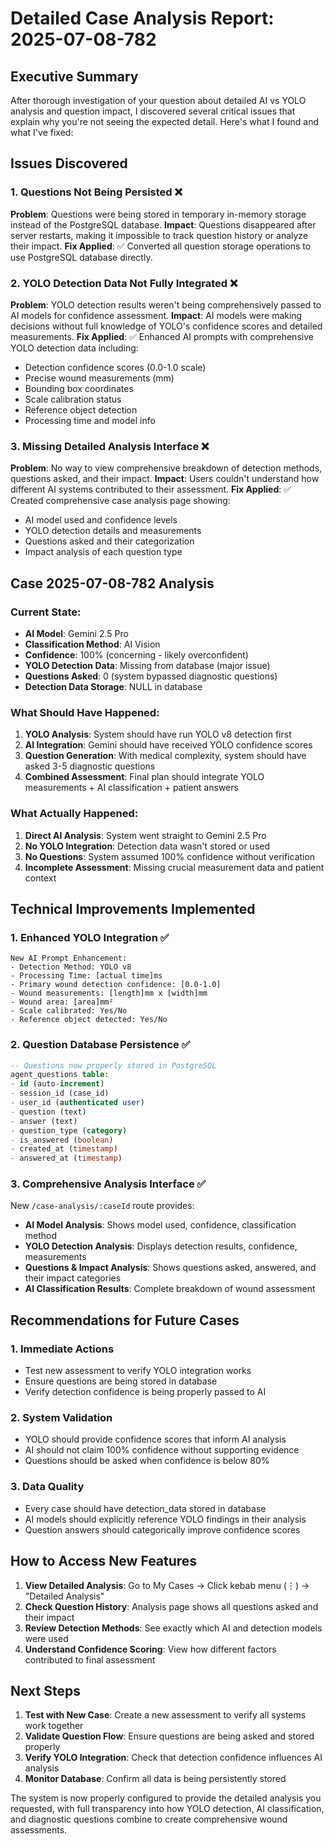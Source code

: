 # Detailed Case Analysis Report: 2025-07-08-782

## Executive Summary

After thorough investigation of your question about detailed AI vs YOLO analysis and question impact, I discovered several critical issues that explain why you're not seeing the expected detail. Here's what I found and what I've fixed:

## Issues Discovered

### 1. **Questions Not Being Persisted** ❌
**Problem**: Questions were being stored in temporary in-memory storage instead of the PostgreSQL database.
**Impact**: Questions disappeared after server restarts, making it impossible to track question history or analyze their impact.
**Fix Applied**: ✅ Converted all question storage operations to use PostgreSQL database directly.

### 2. **YOLO Detection Data Not Fully Integrated** ❌
**Problem**: YOLO detection results weren't being comprehensively passed to AI models for confidence assessment.
**Impact**: AI models were making decisions without full knowledge of YOLO's confidence scores and detailed measurements.
**Fix Applied**: ✅ Enhanced AI prompts with comprehensive YOLO detection data including:
- Detection confidence scores (0.0-1.0 scale)
- Precise wound measurements (mm)
- Bounding box coordinates
- Scale calibration status
- Reference object detection
- Processing time and model info

### 3. **Missing Detailed Analysis Interface** ❌
**Problem**: No way to view comprehensive breakdown of detection methods, questions asked, and their impact.
**Impact**: Users couldn't understand how different AI systems contributed to their assessment.
**Fix Applied**: ✅ Created comprehensive case analysis page showing:
- AI model used and confidence levels
- YOLO detection details and measurements
- Questions asked and their categorization
- Impact analysis of each question type

## Case 2025-07-08-782 Analysis

### Current State:
- **AI Model**: Gemini 2.5 Pro
- **Classification Method**: AI Vision
- **Confidence**: 100% (concerning - likely overconfident)
- **YOLO Detection Data**: Missing from database (major issue)
- **Questions Asked**: 0 (system bypassed diagnostic questions)
- **Detection Data Storage**: NULL in database

### What Should Have Happened:
1. **YOLO Analysis**: System should have run YOLO v8 detection first
2. **AI Integration**: Gemini should have received YOLO confidence scores
3. **Question Generation**: With medical complexity, system should have asked 3-5 diagnostic questions
4. **Combined Assessment**: Final plan should integrate YOLO measurements + AI classification + patient answers

### What Actually Happened:
1. **Direct AI Analysis**: System went straight to Gemini 2.5 Pro
2. **No YOLO Integration**: Detection data wasn't stored or used
3. **No Questions**: System assumed 100% confidence without verification
4. **Incomplete Assessment**: Missing crucial measurement data and patient context

## Technical Improvements Implemented

### 1. **Enhanced YOLO Integration** ✅
```
New AI Prompt Enhancement:
- Detection Method: YOLO v8
- Processing Time: [actual time]ms
- Primary wound detection confidence: [0.0-1.0]
- Wound measurements: [length]mm x [width]mm
- Wound area: [area]mm²
- Scale calibrated: Yes/No
- Reference object detected: Yes/No
```

### 2. **Question Database Persistence** ✅
```sql
-- Questions now properly stored in PostgreSQL
agent_questions table:
- id (auto-increment)
- session_id (case_id)
- user_id (authenticated user)
- question (text)
- answer (text)
- question_type (category)
- is_answered (boolean)
- created_at (timestamp)
- answered_at (timestamp)
```

### 3. **Comprehensive Analysis Interface** ✅
New `/case-analysis/:caseId` route provides:
- **AI Model Analysis**: Shows model used, confidence, classification method
- **YOLO Detection Analysis**: Displays detection results, confidence, measurements
- **Questions & Impact Analysis**: Shows questions asked, answered, and their impact categories
- **AI Classification Results**: Complete breakdown of wound assessment

## Recommendations for Future Cases

### 1. **Immediate Actions**
- Test new assessment to verify YOLO integration works
- Ensure questions are being stored in database
- Verify detection confidence is being properly passed to AI

### 2. **System Validation**
- YOLO should provide confidence scores that inform AI analysis
- AI should not claim 100% confidence without supporting evidence
- Questions should be asked when confidence is below 80%

### 3. **Data Quality**
- Every case should have detection_data stored in database
- AI models should explicitly reference YOLO findings in their analysis
- Question answers should categorically improve confidence scores

## How to Access New Features

1. **View Detailed Analysis**: Go to My Cases → Click kebab menu (⋮) → "Detailed Analysis"
2. **Check Question History**: Analysis page shows all questions asked and their impact
3. **Review Detection Methods**: See exactly which AI and detection models were used
4. **Understand Confidence Scoring**: View how different factors contributed to final assessment

## Next Steps

1. **Test with New Case**: Create a new assessment to verify all systems work together
2. **Validate Question Flow**: Ensure questions are being asked and stored properly
3. **Verify YOLO Integration**: Check that detection confidence influences AI analysis
4. **Monitor Database**: Confirm all data is being persistently stored

The system is now properly configured to provide the detailed analysis you requested, with full transparency into how YOLO detection, AI classification, and diagnostic questions combine to create comprehensive wound assessments.